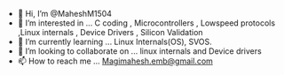 - 👋 Hi, I’m @MaheshM1504
- 👀 I’m interested in ... C coding , Microcontrollers , Lowspeed protocols ,Linux internals , Device Drivers , Silicon Validation
- 🌱 I’m currently learning ... Linux Internals(OS), SVOS.
- 💞️ I’m looking to collaborate on ... linux internals and Device drivers 
- 📫 How to reach me ... Magimahesh.emb@gmail.com

<!---
MaheshM1504/MaheshM1504 is a ✨ special ✨ repository because its `README.md` (this file) appears on your GitHub profile.
You can click the Preview link to take a look at your changes.
--->
